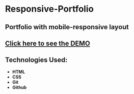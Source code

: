 # Responsive-Portfolio
## Portfolio with mobile-responsive layout

## [Click here to see the DEMO](https://sampizzo.github.io/Responsive-Portfolio/)

## Technologies Used:
* **HTML**
* **CSS**
* **Git**
* **Github**
